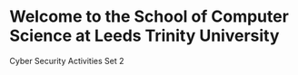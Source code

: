 # Welcome to the School of Computer Science at Leeds Trinity University 
Cyber Security Activities Set 2
